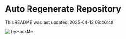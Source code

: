 # Auto Regenerate Repository

This README was last updated: 2025-04-12 08:46:48

 ![TryHackMe](https://tryhackme.com/badge/533634)